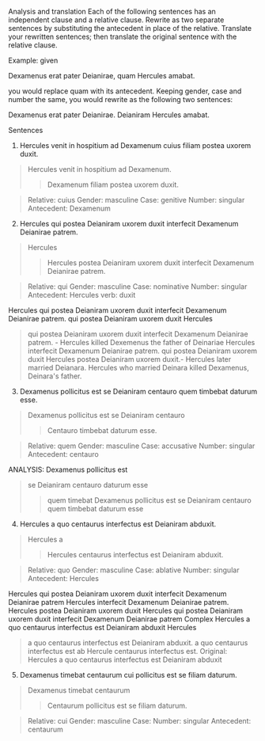 Analysis and translation
Each of the following sentences has an independent clause and a relative clause. Rewrite as two separate sentences by substituting the antecedent in place of the relative. Translate your rewritten sentences; then translate the original sentence with the relative clause.

Example: given

Dexamenus erat pater Deianirae, quam Hercules amabat.

you would replace quam with its antecedent. Keeping gender, case and number the same, you would rewrite as the following two sentences:

Dexamenus erat pater Deianirae.
Deianiram Hercules amabat.

Sentences
1. Hercules venit in hospitium ad Dexamenum cuius filiam postea uxorem duxit.
> Hercules venit in hospitium ad Dexamenum. 
>> Dexamenum filiam postea uxorem duxit.

> Relative: cuius
> Gender: masculine
> Case: genitive
> Number: singular
> Antecedent: Dexamenum


2. Hercules qui postea Deianiram uxorem duxit interfecit Dexamenum Deianirae patrem.
> Hercules 
>> Hercules postea Deianiram uxorem duxit interfecit Dexamenum Deianirae patrem.


> Relative: qui
> Gender: masculine
> Case: nominative
> Number: singular
> Antecedent: Hercules
> verb: duxit

Hercules qui postea Deianiram uxorem duxit interfecit Dexamenum Deianirae patrem.
qui postea Deianiram uxorem duxit
Hercules
> qui postea Deianiram uxorem duxit
interfecit Dexamenum Deianirae patrem. - Hercules killed Dexemenus the father of Deinariae
Hercules interfecit Dexamenum Deianirae patrem. 
> qui postea Deianiram uxorem duxit
Hercules postea Deianiram uxorem duxit.- Hercules later married Deianara.
Hercules who married Deinara killed Dexamenus, Deinara's father.

3. Dexamenus pollicitus est se Deianiram centauro quem timbebat daturum esse.
> Dexamenus pollicitus est se Deianiram centauro 
>> Centauro timbebat daturum esse.

> Relative: quem
> Gender: masculine
> Case: accusative
> Number: singular
> Antecedent: centauro
> 

ANALYSIS:
Dexamenus pollicitus est
> se Deianiram centauro
> daturum esse
>> quem timebat
Dexamenus pollicitus est se Deianiram centauro quem timbebat daturum esse


4. Hercules a quo centaurus interfectus est Deianiram abduxit.
> Hercules a 
>> Hercules centaurus interfectus est Deianiram abduxit.


> Relative: quo
> Gender: masculine
> Case: ablative
> Number: singular
> Antecedent: Hercules
> 

Hercules qui postea Deianiram uxorem duxit interfecit Dexamenum Deianirae patrem
Hercules interfecit Dexamenum Deianirae patrem.
Hercules postea Deianiram uxorem duxit
Hercules qui postea Deianiram uxorem duxit interfecit Dexamenum Deianirae patrem
Complex
Hercules a quo centaurus interfectus est Deianiram abduxit
Hercules
> a quo centaurus interfectus est
Deianiram abduxit.
> a quo centaurus interfectus est
ab Hercule centaurus interfectus est.
Original:
Hercules a quo centaurus interfectus est Deianiram abduxit

5. Dexamenus timebat centaurum cui pollicitus est se filiam daturum.
> Dexamenus timebat centaurum 
>> Centaurum pollicitus est se filiam daturum.


> Relative: cui
> Gender: masculine
> Case: 
> Number: singular
> Antecedent: centaurum
